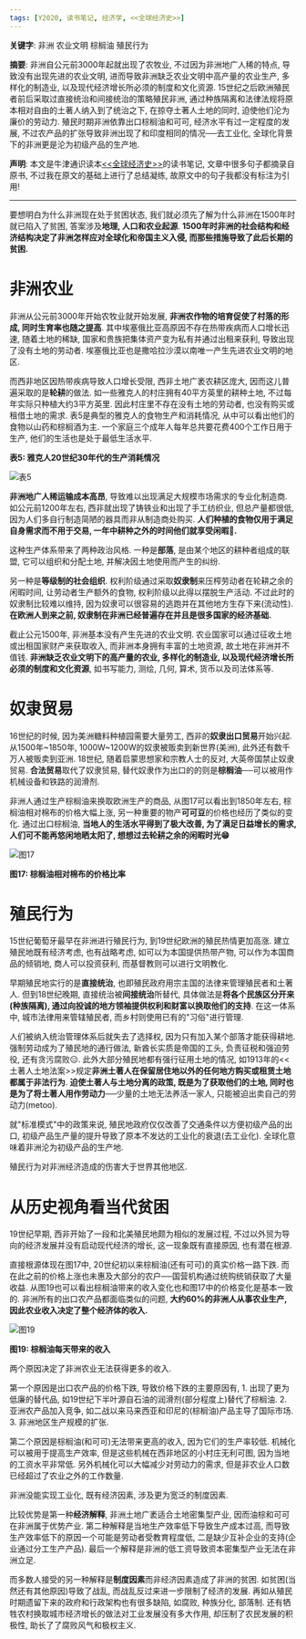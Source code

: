 ```yaml
---
tags: [Y2020, 读书笔记, 经济学, <<全球经济史>>]
---
```


**关键字**: 非洲 农业文明 棕榈油 殖民行为

**摘要**: 非洲自公元前3000年起就出现了农牧业, 不过因为非洲地广人稀的特点, 导致没有出现先进的农业文明, 进而导致非洲缺乏农业文明中高产量的农业生产, 多样化的制造业, 以及现代经济增长所必须的制度和文化资源. 15世纪之后欧洲殖民者前后采取过直接统治和间接统治的策略殖民非洲, 通过种族隔离和法律法规将原本相对自由的土著人纳入到了统治之下, 在掠夺土著人土地的同时, 迫使他们沦为廉价的劳动力. 殖民时期非洲依靠出口棕榈油和可可, 经济水平有过一定程度的发展, 不过农产品的扩张导致非洲出现了和印度相同的情况──去工业化, 全球化背景下的非洲更是沦为初级产品的生产地.

**声明**: 本文是牛津通识读本[<<全球经济史>>](https://book.douban.com/subject/26345472/)的读书笔记, 文章中很多句子都摘录自原书, 不过我在原文的基础上进行了总结凝练, 故原文中的句子我都没有标注为引用!

---

要想明白为什么非洲现在处于贫困状态, 我们就必须先了解为什么非洲在1500年时就已陷入了贫困, 答案涉及**地理, 人口和农业起源**. **1500年时非洲的社会结构和经济结构决定了非洲怎样应对全球化和帝国主义入侵, 而那些措施导致了此后长期的贫困.**

# 非洲农业

非洲从公元前3000年开始农牧业就开始发展, **非洲农作物的培育促使了村落的形成, 同时生育率也随之提高**. 其中埃塞俄比亚高原因不存在热带疾病而人口增长迅速, 随着土地的稀缺, 国家和贵族把集体资产变为私有并通过出租来获利, 导致出现了没有土地的劳动者. 埃塞俄比亚也是撒哈拉沙漠以南唯一产生先进农业文明的地区.

而西非地区因热带疾病导致人口增长受限, 西非土地广袤农耕区庞大, 因而这儿普遍采取的是**轮耕**的做法. 如一些雅克人的村庄拥有40平方英里的耕种土地, 不过每年实际只种植大约3平方英里. 因此村庄里不存在没有土地的劳动者, 也没有购买或租借土地的需求. 表5是典型的雅克人的食物生产和消耗情况, 从中可以看出他们的食物以山药和棕榈酒为主. 一个家庭三个成年人每年总共要花费400个工作日用于生产, 他们的生活也是处于最低生活水平.

**表5: 雅克人20世纪30年代的生产消耗情况**

![表5](/assets/images/20200504/t5.png)

**非洲地广人稀运输成本高昂**, 导致难以出现满足大规模市场需求的专业化制造商. 如公元前1200年左右, 西非就出现了铸铁业和出现了手工纺织业, 但总产量都很低, 因为人们多自行制造简陋的器具而非从制造商处购买. **人们种植的食物仅用于满足自身需求而不用于交易, 一年中耕种之外的时间他们就享受闲暇🍺.**

这种生产体系带来了两种政治风格. 一种是**部落**, 是由某个地区的耕种者组成的联盟, 它可以组织和分配土地, 并解决因土地使用而产生的纠纷.

另一种是**等级制的社会组织**. 权利阶级通过采取**奴隶制**来压榨劳动者在轮耕之余的闲暇时间, 让劳动者生产额外的食物, 权利阶级以此得以摆脱生产活动. 不过此时的奴隶制比较难以维持, 因为奴隶可以很容易的逃跑并在其他地方生存下来(流动性). **在欧洲人到来之前, 奴隶制在非洲已经普遍存在并且是很多国家的经济基础.**

截止公元1500年, 非洲基本没有产生先进的农业文明. 农业国家可以通过征收土地或出租国家财产来获取收入, 而非洲本身拥有丰富的土地资源, 故土地在非洲并不值钱. **非洲缺乏农业文明下的高产量的农业, 多样化的制造业, 以及现代经济增长所必须的制度和文化资源**, 如书写能力, 测绘, 几何, 算术, 货币以及司法体系等.

# 奴隶贸易

16世纪的时候, 因为美洲糖料种植园需要大量劳工, 西非的**奴隶出口贸易**开始兴起. 从1500年~1850年, 1000W~1200W的奴隶被贩卖到新世界(美洲), 此外还有数千万人被贩卖到亚洲. 18世纪, 随着启蒙思想家和宗教人士的反对, 大英帝国禁止奴隶贸易. **合法贸易**取代了奴隶贸易, 替代奴隶作为出口的的则是**棕榈油**──可以被用作机械设备和铁路的润滑剂.

非洲人通过生产棕榈油来换取欧洲生产的商品, 从图17可以看出到1850年左右, 棕榈油相对棉布的价格大幅上涨, 另一种重要的物产**可可豆**的价格也经历了类似的变化. 通过出口棕榈油, **当地人的生活水平得到了极大改善, 为了满足日益增长的需求, 人们可不能再悠闲地晒太阳了, 想想过去轮耕之余的闲暇时光😁**

![图17](/assets/images/20200504/p17.png)

**图17: 棕榈油相对棉布的价格比率**

# 殖民行为

15世纪葡萄牙最早在非洲进行殖民行为, 到19世纪欧洲的殖民热情更加高涨. 建立殖民地既有经济考虑, 也有战略考虑, 如可以为本国提供热带产物, 可以作为本国商品的倾销地, 商人可以投资获利, 而基督教则可以进行文明教化.

早期殖民地实行的是**直接统治**, 也即殖民政府用宗主国的法律来管理殖民者和土著人. 但到18世纪晚期,  直接统治被**间接统治**所替代, 具体做法是**将各个民族区分开来(种族隔离), 通过向投诚的地方领袖提供权利和财富以换取他们的支持**. 在这一体系中, 城市法律用来管辖殖民者, 而乡村则使用已有的"习俗"进行管理.

人们被纳入统治管理体系后就失去了选择权, 因为只有加入某个部落才能获得耕地. 强制劳动成为了殖民地的通行做法, 新酋长实质是帝国的工头, 负责征税和强迫劳役, 还有贪污腐败😑. 此外大部分殖民地都有强行征用土地的情况, 如1913年的<<土著人土地法案>>规定**非洲土著人在保留居住地以外的任何地方购买或租赁土地都属于非法行为**. **迫使土著人与土地分离的政策, 既是为了获取他们的土地, 同时也是为了将土著人用作劳动力**──少量的土地无法养活一家人, 只能被迫出卖自己的劳动力(metoo).

就"标准模式"中的政策来说, 殖民地政府仅仅改善了交通条件以方便初级产品的出口, 初级产品生产量的提升导致了原本不发达的工业化的衰退(去工业化). 全球化意味着非洲沦为初级产品的生产地.

殖民行为对非洲经济造成的伤害大于世界其他地区.

# 从历史视角看当代贫困

19世纪早期, 西非开始了一段和北美殖民地颇为相似的发展过程, 不过以外贸为导向的经济发展并没有启动现代经济的增长, 这一现象既有直接原因, 也有潜在根源.

直接根源体现在图17中, 20世纪初以来棕榈油(还有可可)的真实价格一路下跌. 而在此之前的价格上涨也未惠及大部分的农户──国营机构通过统购统销获取了大量收益. 从图19也可以看出棕榈油带来的收入变化也和图17中的价格变化是基本一致的. 非洲所有的出口农产品都面临类似的问题, **大约60%的非洲人从事农业生产, 因此农业收入决定了整个经济体的收入.**

![图19](/assets/images/20200504/p19.png)

**图19: 棕榈油每天带来的收入**

两个原因决定了非洲农业无法获得更多的收入.

第一个原因是出口农产品的价格下跌, 导致价格下跌的主要原因有, 1. 出现了更为低廉的替代品, 如19世纪下半叶源自石油的润滑剂(部分程度上)替代了棕榈油. 2. 亚洲农产品加入竞争, 如二战以来马来西亚和印尼的(棕榈油)产品主导了国际市场. 3. 非洲地区生产规模的扩张.

第二个原因是棕榈油(和可可)无法带来更高的收入, 因为它们的生产率较低. 机械化可以被用于提高生产效率, 但是这些机械在西非地区的小村庄无利可图, 因为当地的工资水平非常低. 另外机械化可以大幅减少对劳动力的需求, 但是非农业人口数已经超过了农业之外的工作数量.

非洲没能实现工业化, 既有经济因素, 涉及更为宽泛的制度因素.

比较优势是第一种**经济解释**, 非洲土地广袤适合土地密集型产业, 因而油棕和可可在非洲属于优势产业. 第二种解释是当地生产效率低下导致生产成本过高, 而导致生产效率低下的原因一个可能是劳动者受教育程度低, 二是缺少互补企业的支持(企业通过分工生产产品). 最后一个解释是非洲的低工资导致资本密集型产业无法在非洲立足.

而多数人接受的另一种解释是**制度因素**而非经济因素造成了非洲的贫困. 如贫困(当然还有其他原因)导致了战乱, 而战乱反过来进一步限制了经济的发展. 再如从殖民时期遗留下来的政府和行政架构也有很多缺陷, 如腐败, 种族分化, 部落制. 还有牺牲农村换取城市经济增长的做法对工业发展没有多大作用, 却压制了农民发展的积极性, 助长了了腐败风气和极权主义.